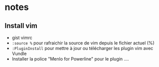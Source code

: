 # notes

## Install vim

- gist vimrc
- `:source %` pour rafraichir la source de vim depuis le fichier actuel (%)
- `:PluginInstall` pour mettre à jour ou télécharger les plugin vim avec Vundle
- Installer la police "Menlo for Powerline" pour le plugin ....
